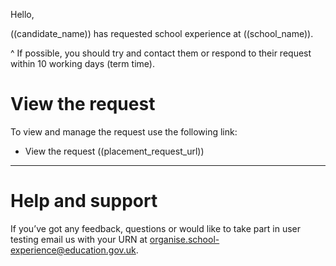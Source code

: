 Hello,

((candidate_name)) has requested school experience at ((school_name)).

^ If possible, you should try and contact them or respond to their request within 10 working days (term time).

# View the request
To view and manage the request use the following link: 
* View the request ((placement_request_url))

---

# Help and support

If you’ve got any feedback, questions or would like to take part in user testing email us with your URN at organise.school-experience@education.gov.uk.
